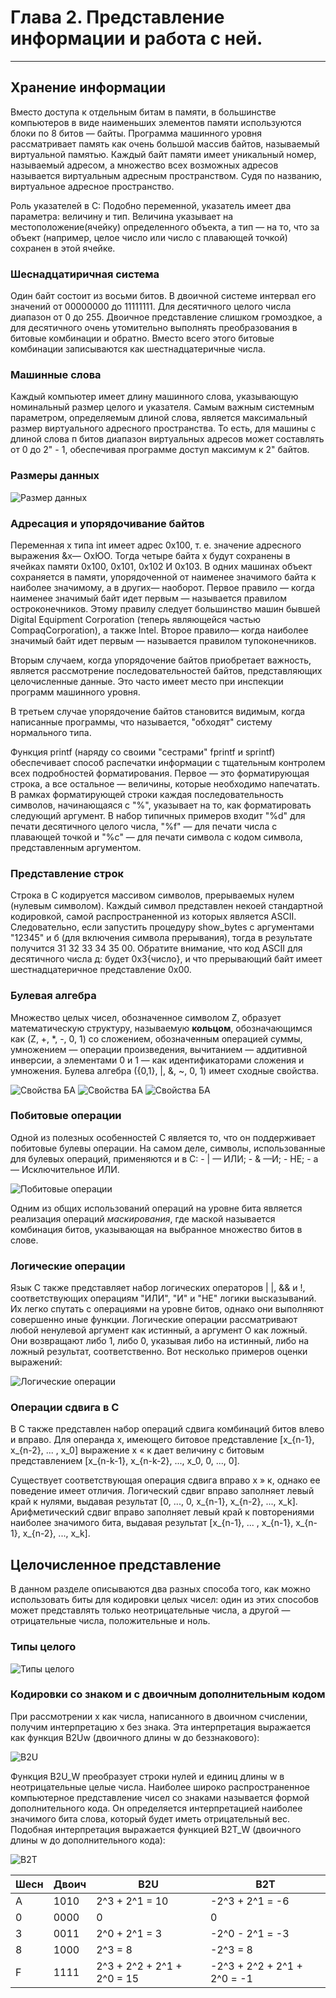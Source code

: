 # Глава 2. Представление информации и работа с ней.
---

## Хранение информации

Вместо доступа к отдельным битам в памяти, в большинстве компьютеров в виде наименьших элементов памяти используются блоки по 8 битов — байты. Программа
машинного уровня рассматривает память как очень большой массив байтов, называемый виртуальной памятью. Каждый байт памяти имеет уникальный номер, называемый адресом, а множество всех возможных адресов называется виртуальным адресным пространством. Судя по названию, виртуальное адресное пространство.

Роль указателей в С:
	Подобно переменной, указатель имеет два параметра: величину и тип. Величина указывает на местоположение(ячейку) определенного объекта, а тип — на то, что за объект (например, целое число или число с плавающей точкой) сохранен в этой ячейке.

### Шеснадцатиричная система

Один байт состоит из восьми битов. В двоичной системе интервал его значений от 00000000 до 11111111. Для десятичного целого числа диапазон от 0 до 255. Двоичное представление слишком громоздкое, а для десятичного очень утомительно выполнять преобразования в битовые комбинации и обратно. Вместо всего этого битовые комбинации записываются как шестнадцатеричные числа. 

### Машинные слова

Каждый компьютер имеет длину машинного слова, указывающую номинальный размер целого и указателя. Самым важным системным параметром, определяемым длиной слова, является максимальный размер виртуального адресного пространства. То есть, для машины с длиной слова п битов диапазон виртуальных адресов может составлять от 0 до 2" - 1, обеспечивая программе доступ максимум к 2" байтов.

### Размеры данных

![Размер данных](./images/im8.png)

### Адресация и упорядочивание байтов

Переменная х типа int имеет адрес 0x100, т. е. значение адресного выражения &х— ОхЮО. Тогда четыре байта х будут сохранены в ячейках памяти 0x100, 0x101, 0x102 И 0x103.
В одних машинах объект сохраняется в памяти, упорядоченной от наименее значимого байта к наиболее значимому, а в других— наоборот. Первое правило — когда наименее значимый байт идет первым — называется правилом остроконечников. Этому правилу следует большинство машин бывшей Digital Equipment Corporation (теперь являющейся частью CompaqCorporation), а также Intel. Второе правило— когда наиболее значимый байт идет первым — называется правилом тупоконечников.

Вторым случаем, когда упорядочение байтов приобретает важность, является рассмотрение последовательностей байтов, представляющих целочисленные данные. Это часто имеет место при инспекции программ машинного уровня.

В третьем случае упорядочение байтов становится видимым, когда написанные программы, что называется, "обходят" систему нормального типа.

Функция printf (наряду со своими "сестрами" fprintf и sprintf) обеспечивает способ распечатки информации с тщательным контролем всех подробностей форматирования. Первое — это форматирующая строка, а все остальное — величины, которые необходимо напечатать. В рамках форматирующей строки каждая последовательность символов, начинающаяся с "%", указывает на то, как форматировать следующий аргумент. В набор типичных примеров входит "%d" для печати десятичного целого числа, "%f" — для печати числа с плавающей точкой и "%с" — для печати символа с кодом символа, представленным аргументом.

### Представление строк

Строка в С кодируется массивом символов, прерываемых нулем (нулевым символом). Каждый символ представлен некоей стандартной кодировкой, самой распространенной из которых является ASCII. Следовательно, если запустить процедуру show_bytes с аргументами "12345" и б (для включения символа прерывания), тогда в результате получится 31 32 33 34 35 00. Обратите внимание, что код ASCII для десятичного числа д: будет 0x3{число}, и что прерывающий байт имеет шестнадцатеричное представление 0x00.

### Булевая алгебра

Множество целых чисел, обозначенное символом Z, образует математическую структуру, называемую **кольцом**, обозначающимся как (Z, +, \*, -, 0, 1) со сложением, обозначенным операцией суммы, умножением — операции произведения, вычитанием — аддитивной инверсии, а элементами 0 и 1 — как идентификаторами сложения и умножения. Булева алгебра ({0,1}, |, &, \~, 0, 1) имеет сходные свойства.

![Свойства БА](./images/im9.png)
![Свойства БА](./images/im10.png)
![Свойства БА](./images/im11.png)

### Побитовые операции 

Одной из полезных особенностей С является то, что он поддерживает побитовые булевы операции. На самом деле, символы, использованные для булевых операций, применяются и в С:
	- | — ИЛИ;
	- & —И;
	- НЕ;
	- а — Исключительное ИЛИ.

![Побитовые операции](./images/im12.png)

Одним из общих использований операций на уровне бита является реализация операций *маскирования*, где маской называется комбинация битов, указывающая на выбранное множество битов в слове.

### Логические операции

Язык С также представляет набор логических операторов | |, && и !, соответствующих операциям "ИЛИ", "И" и "НЕ" логики высказываний. Их легко спутать с операциями на уровне битов, однако они выполняют совершенно иные функции. Логические операции рассматривают любой ненулевой аргумент как истинный, а аргумент О как ложный. Они возвращают либо 1, либо 0, указывая либо на истинный, либо на ложный результат, соответственно. Вот несколько примеров оценки выражений:

![Логические операции](./images/im13.png)

### Операции сдвига в С

В С также представлен набор операций сдвига комбинаций битов влево и вправо. Для операнда х, имеющего битовое представление [x_{n-1}, x_{n-2}, ... , x_0] выражение х « к дает величину с битовым представлением [x_{n-k-1}, x_{n-k-2}, ..., x_0, 0, ..., 0].

Существует соответствующая операция сдвига вправо х » к, однако ее поведение имеет отличия. Логический сдвиг вправо заполняет левый край к нулями, выдавая результат [0, ..., 0, х_{n-1}, x_{n-2}, ..., x_k]. Арифметический сдвиг вправо заполняет левый край к повторениями наиболее значимого бита, выдавая результат [x_{n-1}, ... , x_{n-1}, x_{n-1}, x_{n-2}, ..., x_k].

## Целочисленное представление

В данном разделе описываются два разных способа того, как можно использовать биты для кодировки целых чисел: один из этих способов может представлять только неотрицательные числа, а другой — отрицательные числа, положительные и ноль.

### Типы целого

![Типы целого](./images/im14.png)

### Кодировки со знаком и с двоичным дополнительным кодом

При рассмотрении х как числа, написанного в двоичном счислении, получим интерпретацию х без знака. Эта интерпретация выражается как функция В2Uw (двоичного длины w до беззнакового):

![B2U](./images/im15.png)

Функция B2U_W преобразует строки нулей и единиц длины w в неотрицательные целые числа.
Наиболее широко распространенное компьютерное представление чисел со знаками называется формой дополнительного кода. Он определяется интерпретацией наиболее значимого бита слова, который будет иметь отрицательный вес. Подобная интерпретация выражается функцией B2T_W (двоичного длины w до дополнительного кода):

![B2T](./images/im16.png)

|Шесн 	| Двоич | B2U							| B2T 							|
|-------|-------|-------------------------------|-------------------------------|
| A 	| 1010	| 2^3 + 2^1 = 10 				| -2^3 + 2^1 = -6				|
| 0 	| 0000  | 0  							| 0 							|
| 3 	| 0011 	| 2^0 + 2^1 = 3 				| -2^0 - 2^1 = -3				|
| 8 	| 1000 	| 2^3 = 8 						| -2^3 = 8 						|
| F 	| 1111 	| 2^3 + 2^2 + 2^1 + 2^0 = 15 	| -2^3 + 2^2 + 2^1 + 2^0 = -1	|
